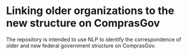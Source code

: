 # Linking older organizations to the new structure on ComprasGov

The repository is intended to use NLP to identify the correspondence of older and new federal government structure on ComprasGov.
